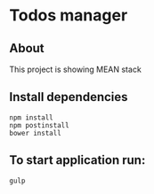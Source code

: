 # Todos manager

## About
This project is showing MEAN stack



## Install dependencies

```
npm install
npm postinstall
bower install
```

## To start application run:

```
gulp
```
